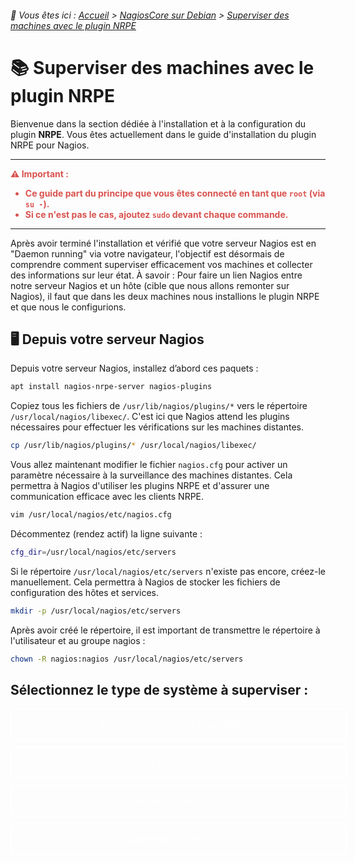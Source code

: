 <link rel="stylesheet" type="text/css" href="/assets/css/blue-theme.css">

###### 📂 Vous êtes ici : [Accueil](../../../index.md) > [NagiosCore sur Debian](../index.md) > [Superviser des machines avec le plugin NRPE](superviser-avec-nrpe.md)

# 📚 Superviser des machines avec le plugin NRPE

Bienvenue dans la section dédiée à l'installation et à la configuration du plugin **NRPE**. Vous êtes actuellement dans le guide d'installation du plugin NRPE pour Nagios.

---
<!-- Alerte importante concernant les droits d'utilisateur -->
<div style="color: #d9534f; font-weight: bold; margin-bottom: 1em;">
  ⚠️ <strong>Important :</strong>
  <ul>
    <li>Ce guide part du principe que vous êtes connecté en tant que <code>root</code> (via <code>su -</code>).</li>
    <li>Si ce n'est pas le cas, ajoutez <code>sudo</code> devant chaque commande.</li>
  </ul>
</div>

---
Après avoir terminé l'installation et vérifié que votre serveur Nagios est en "Daemon running" via votre navigateur, l'objectif est désormais de comprendre comment superviser efficacement vos machines et collecter des informations sur leur état. À savoir : Pour faire un lien Nagios entre notre serveur Nagios et un hôte (cible que nous allons remonter sur Nagios), il faut que dans les deux machines nous installions le plugin NRPE et que nous le configurions.  

## 🖥️ Depuis votre serveur Nagios
Depuis votre serveur Nagios, installez d’abord ces paquets :

```bash
apt install nagios-nrpe-server nagios-plugins
```

Copiez tous les fichiers de `/usr/lib/nagios/plugins/*` vers le répertoire `/usr/local/nagios/libexec/`. C'est ici que Nagios attend les plugins nécessaires pour effectuer les vérifications sur les machines distantes.

```bash
cp /usr/lib/nagios/plugins/* /usr/local/nagios/libexec/
```

Vous allez maintenant modifier le fichier `nagios.cfg` pour activer un paramètre nécessaire à la surveillance des machines distantes. Cela permettra à Nagios d'utiliser les plugins NRPE et d'assurer une communication efficace avec les clients NRPE.
```bash
vim /usr/local/nagios/etc/nagios.cfg
```

Décommentez (rendez actif) la ligne suivante :

```bash
cfg_dir=/usr/local/nagios/etc/servers
```

Si le répertoire `/usr/local/nagios/etc/servers` n'existe pas encore, créez-le manuellement. Cela permettra à Nagios de stocker les fichiers de configuration des hôtes et services.

```bash
mkdir -p /usr/local/nagios/etc/servers
```

Après avoir créé le répertoire, il est important de transmettre le répertoire à l'utilisateur et au groupe nagios : 

```bash
chown -R nagios:nagios /usr/local/nagios/etc/servers
```

## Sélectionnez le type de système à superviser :

<!-- Styles CSS intégrés pour les boutons -->
<style>
    .button {
        display: block; /* Affiche le bouton comme un bloc pour qu'il prenne toute la largeur */
        width: 100%; /* Prend toute la largeur de la page */
        border: 2px solid white; /* Contour blanc */
        border-radius: 5px; /* Arrondir les coins */
        padding: 15px; /* Espacement intérieur */
        text-align: center; /* Centrer le texte */
        cursor: pointer; /* Changer le curseur pour indiquer que c'est cliquable */
        margin: 10px 0; /* Espacement vertical entre les boutons */
        transition: background-color 0.3s; /* Animation de transition pour le survol */
        color: white; /* Couleur du texte */
        text-decoration: none; /* Pas de soulignement */
    }

    .button:hover {
        background-color: rgba(255, 255, 255, 0.1); /* Changement de couleur au survol */
    }

    /* Ajout de cette règle pour empêcher le changement de couleur par défaut des liens */
    .button:visited,
    .button:link {
        color: white; /* Couleur du texte pour les liens */
    }

    .button:focus {
        outline: none; /* Supprimer le contour par défaut au focus */
    }
</style>

<!-- Les boutons -->
<a class="button" href="superviser-linux.md">Superviser un Système Linux (Debian)</a>
<a class="button" href="superviser-windows.md">Superviser un Système Windows</a>
<a class="button" href="superviser-cisco.md">Superviser un Switch Cisco</a>
<a class="button" href="superviser-hp.md">Superviser un Switch HP</a>
